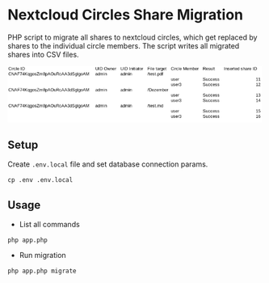 # Nextcloud Circles Share Migration 
PHP script to migrate all shares to nextcloud circles, which get replaced by shares to the individual circle members.
The script writes all migrated shares into CSV files.

![CSV Export](docs/csv_export.png)

## Setup
Create `.env.local` file and set database connection params.
```console
cp .env .env.local
```

## Usage
- List all commands
```console
php app.php
```
- Run migration
```console
php app.php migrate
```
